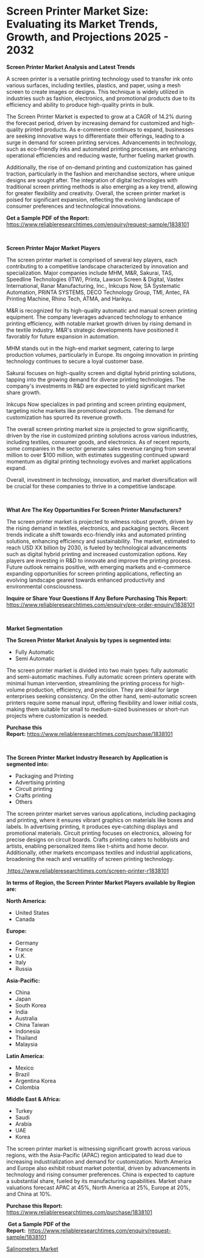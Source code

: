 <p><h1>Screen Printer Market Size: Evaluating its Market Trends, Growth, and Projections 2025 - 2032</h1></p><p><strong>Screen Printer Market Analysis and Latest Trends</strong></p>
<p><p>A screen printer is a versatile printing technology used to transfer ink onto various surfaces, including textiles, plastics, and paper, using a mesh screen to create images or designs. This technique is widely utilized in industries such as fashion, electronics, and promotional products due to its efficiency and ability to produce high-quality prints in bulk.</p><p>The Screen Printer Market is expected to grow at a CAGR of 14.2% during the forecast period, driven by increasing demand for customized and high-quality printed products. As e-commerce continues to expand, businesses are seeking innovative ways to differentiate their offerings, leading to a surge in demand for screen printing services. Advancements in technology, such as eco-friendly inks and automated printing processes, are enhancing operational efficiencies and reducing waste, further fueling market growth.</p><p>Additionally, the rise of on-demand printing and customization has gained traction, particularly in the fashion and merchandise sectors, where unique designs are sought after. The integration of digital technologies with traditional screen printing methods is also emerging as a key trend, allowing for greater flexibility and creativity. Overall, the screen printer market is poised for significant expansion, reflecting the evolving landscape of consumer preferences and technological innovations.</p></p>
<p><strong>Get a Sample PDF of the Report:&nbsp;</strong> <a href="https://www.reliableresearchtimes.com/enquiry/request-sample/1838101?utm_campaign=2391&utm_medium=2&utm_source=Github&utm_content=ia&utm_term=18022025&utm_id=screen-printer">https://www.reliableresearchtimes.com/enquiry/request-sample/1838101</a></p>
<p>&nbsp;</p>
<p><strong>Screen Printer Major Market Players</strong></p>
<p><p>The screen printer market is comprised of several key players, each contributing to a competitive landscape characterized by innovation and specialization. Major companies include MHM, M&R, Sakurai, TAS, Speedline Technologies (ITW), Printa, Lawson Screen & Digital, Vastex International, Ranar Manufacturing, Inc., Inkcups Now, SA Systematic Automation, PRiNTA SYSTEMS, DECO Technology Group, TMI, Antec, FA Printing Machine, Rhino Tech, ATMA, and Hankyu.</p><p>M&R is recognized for its high-quality automatic and manual screen printing equipment. The company leverages advanced technology to enhance printing efficiency, with notable market growth driven by rising demand in the textile industry. M&R's strategic developments have positioned it favorably for future expansion in automation.</p><p>MHM stands out in the high-end market segment, catering to large production volumes, particularly in Europe. Its ongoing innovation in printing technology continues to secure a loyal customer base.</p><p>Sakurai focuses on high-quality screen and digital hybrid printing solutions, tapping into the growing demand for diverse printing technologies. The company's investments in R&D are expected to yield significant market share growth.</p><p>Inkcups Now specializes in pad printing and screen printing equipment, targeting niche markets like promotional products. The demand for customization has spurred its revenue growth.</p><p>The overall screen printing market size is projected to grow significantly, driven by the rise in customized printing solutions across various industries, including textiles, consumer goods, and electronics. As of recent reports, some companies in the sector generate sales revenue ranging from several million to over $100 million, with estimates suggesting continued upward momentum as digital printing technology evolves and market applications expand. </p><p>Overall, investment in technology, innovation, and market diversification will be crucial for these companies to thrive in a competitive landscape.</p></p>
<p>&nbsp;</p>
<p><strong>What Are The Key Opportunities For Screen Printer Manufacturers?</strong></p>
<p><p>The screen printer market is projected to witness robust growth, driven by the rising demand in textiles, electronics, and packaging sectors. Recent trends indicate a shift towards eco-friendly inks and automated printing solutions, enhancing efficiency and sustainability. The market, estimated to reach USD XX billion by 2030, is fueled by technological advancements such as digital hybrid printing and increased customization options. Key players are investing in R&D to innovate and improve the printing process. Future outlook remains positive, with emerging markets and e-commerce expanding opportunities for screen printing applications, reflecting an evolving landscape geared towards enhanced productivity and environmental consciousness.</p></p>
<p><strong>Inquire or Share Your Questions If Any Before Purchasing This Report:</strong> <a href="https://www.reliableresearchtimes.com/enquiry/pre-order-enquiry/1838101?utm_campaign=2391&utm_medium=2&utm_source=Github&utm_content=ia&utm_term=18022025&utm_id=screen-printer">https://www.reliableresearchtimes.com/enquiry/pre-order-enquiry/1838101</a></p>
<p>&nbsp;</p>
<p><strong>Market Segmentation</strong></p>
<p><strong>The Screen Printer Market Analysis by types is segmented into:</strong></p>
<p><ul><li>Fully Automatic</li><li>Semi Automatic</li></ul></p>
<p><p>The screen printer market is divided into two main types: fully automatic and semi-automatic machines. Fully automatic screen printers operate with minimal human intervention, streamlining the printing process for high-volume production, efficiency, and precision. They are ideal for large enterprises seeking consistency. On the other hand, semi-automatic screen printers require some manual input, offering flexibility and lower initial costs, making them suitable for small to medium-sized businesses or short-run projects where customization is needed.</p></p>
<p><strong>Purchase this Report:&nbsp;</strong><a href="https://www.reliableresearchtimes.com/purchase/1838101?utm_campaign=2391&utm_medium=2&utm_source=Github&utm_content=ia&utm_term=18022025&utm_id=screen-printer">https://www.reliableresearchtimes.com/purchase/1838101</a></p>
<p>&nbsp;</p>
<p><strong>The Screen Printer Market Industry Research by Application is segmented into:</strong></p>
<p><ul><li>Packaging and Printing</li><li>Advertising printing</li><li>Circuit printing</li><li>Crafts printing</li><li>Others</li></ul></p>
<p><p>The screen printer market serves various applications, including packaging and printing, where it ensures vibrant graphics on materials like boxes and labels. In advertising printing, it produces eye-catching displays and promotional materials. Circuit printing focuses on electronics, allowing for precise designs on circuit boards. Crafts printing caters to hobbyists and artists, enabling personalized items like t-shirts and home decor. Additionally, other markets encompass textiles and industrial applications, broadening the reach and versatility of screen printing technology.</p></p>
<p><a href="https://www.reliableresearchtimes.com/screen-printer-r1838101?utm_campaign=2391&utm_medium=2&utm_source=Github&utm_content=ia&utm_term=18022025&utm_id=screen-printer">&nbsp;https://www.reliableresearchtimes.com/screen-printer-r1838101</a></p>
<p><strong>In terms of Region, the Screen Printer Market Players available by Region are:</strong></p>
<p>
    <p> <strong> North America: </strong>
        <ul>
            <li>United States</li>
            <li>Canada</li>
        </ul>
        </p> 
    <p> <strong> Europe: </strong>
        <ul>
            <li>Germany</li>
            <li>France</li>
            <li>U.K.</li>
            <li>Italy</li>
            <li>Russia</li>
        </ul>
        </p> 
    <p> <strong> Asia-Pacific: </strong>
        <ul>
            <li>China</li>
            <li>Japan</li>
            <li>South Korea</li>
            <li>India</li>
            <li>Australia</li>
            <li>China Taiwan</li>
            <li>Indonesia</li>
            <li>Thailand</li>
            <li>Malaysia</li>
        </ul>
        </p> 
    <p> <strong> Latin America: </strong>
        <ul>
            <li>Mexico</li>
            <li>Brazil</li>
            <li>Argentina Korea</li>
            <li>Colombia</li>
        </ul>
        </p> 
    <p> <strong> Middle East & Africa: </strong>
        <ul>
            <li>Turkey</li>
            <li>Saudi</li>
            <li>Arabia</li>
            <li>UAE</li>
            <li>Korea</li>
        </ul>
    </p>
    </p>
<p><p>The screen printer market is witnessing significant growth across various regions, with the Asia-Pacific (APAC) region anticipated to lead due to increasing industrialization and demand for customization. North America and Europe also exhibit robust market potential, driven by advancements in technology and rising consumer preferences. China is expected to capture a substantial share, fueled by its manufacturing capabilities. Market share valuations forecast APAC at 45%, North America at 25%, Europe at 20%, and China at 10%.</p></p>
<p><strong>Purchase this Report: </strong><a href="https://www.reliableresearchtimes.com/purchase/1838101?utm_campaign=2391&utm_medium=2&utm_source=Github&utm_content=ia&utm_term=18022025&utm_id=screen-printer">https://www.reliableresearchtimes.com/purchase/1838101</a></p>
<p>&nbsp;<strong>Get a Sample PDF of the Report:&nbsp;&nbsp;</strong><a href="https://www.reliableresearchtimes.com/enquiry/request-sample/1838101?utm_campaign=2391&utm_medium=2&utm_source=Github&utm_content=ia&utm_term=18022025&utm_id=screen-printer">https://www.reliableresearchtimes.com/enquiry/request-sample/1838101</a></p>
<p><strong></strong></p>
<p><p><a href="https://github.com/hartsockdonnette82/Market-Research-Report-List-1/blob/main/salinometers-market.md?utm_campaign=2391&utm_medium=2&utm_source=Github&utm_content=ia&utm_term=18022025&utm_id=screen-printer">Salinometers Market</a></p></p>